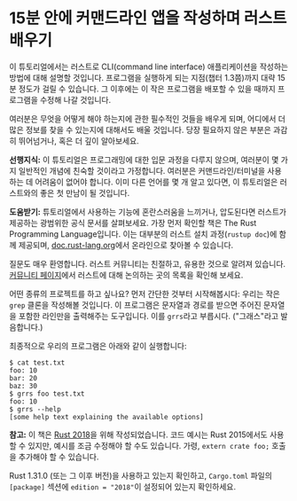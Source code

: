 # 15분 안에 커맨드라인 앱을 작성하며 러스트 배우기

이 튜토리얼에서는 러스트로 CLI(command line interface) 애플리케이션을
작성하는 방법에 대해 설명할 것입니다.
프로그램을 실행하게 되는 지점(챕터 1.3쯤)까지 대략 15분 정도가 걸릴 수 있습니다.
그 이후에는 이 작은 프로그램을 배포할 수 있을 때까지 프로그램을 수정해 나갈 것입니다.

[러스트]: https://rust-lang.org/

여러분은 무엇을 어떻게 해야 하는지에 관한 필수적인 것들을 배우게 되며,
어디에서 더 많은 정보를 찾을 수 있는지에 대해서도 배울 것입니다.
당장 필요하지 않은 부분은 과감히 뛰어넘거나, 혹은 더 깊이 알아보세요.

<aside>

**선행지식:**
이 튜토리얼은 프로그래밍에 대한 입문 과정을 다루지 않으며,
여러분이 몇 가지 일반적인 개념에 친숙할 것이라고 가정합니다.
여러분은 커맨드라인/터미널을 사용하는 데 어려움이 없어야 합니다.
이미 다른 언어를 몇 개 알고 있다면, 이 튜토리얼은 러스트와의 좋은 첫 만남이 될 것입니다.

**도움받기:**
튜토리얼에서 사용하는 기능에 혼란스러움을 느끼거나, 압도된다면
러스트가 제공하는 광범위한 공식 문서를 살펴보세요.
가장 먼저 확인할 책은 The Rust Programming Language입니다.
이는 대부분의 러스트 설치 과정(`rustup doc`)에 함께 제공되며,
[doc.rust-lang.org]에서 온라인으로 찾아볼 수 있습니다.

[doc.rust-lang.org]: https://doc.rust-lang.org

질문도 매우 환영합니다.
러스트 커뮤니티는 친절하고, 유용한 것으로 알려져 있습니다.
[커뮤니티 페이지]에서 러스트에 대해 논의하는 곳의 목록을 확인해 보세요.

[커뮤니티 페이지]: https://www.rust-lang.org/community

</aside>

어떤 종류의 프로젝트를 하고 싶나요?
먼저 간단한 것부터 시작해봅시다:
우리는 작은 `grep` 클론을 작성해볼 것입니다.
이 프로그램은 문자열과 경로를 받으면 주어진 문자열을 포함한
라인만을 출력해주는 도구입니다.
이를 `grrs`라고 부릅시다. ("그래스"라고 발음합니다.)

최종적으로 우리의 프로그램은 아래와 같이 실행합니다:

```console
$ cat test.txt
foo: 10
bar: 20
baz: 30
$ grrs foo test.txt
foo: 10
$ grrs --help
[some help text explaining the available options]
```

<aside class="note">

**참고:**
이 책은 [Rust 2018]을 위해 작성되었습니다.
코드 예시는 Rust 2015에서도 사용할 수 있지만,
예시를 조금 수정해야 할 수도 있습니다.
가령, `extern crate foo;` 호출을 추가해야 할 수 있습니다.

Rust 1.31.0 (또는 그 이후 버전)을 사용하고 있는지 확인하고,
`Cargo.toml` 파일의 `[package]` 섹션에
`edition = "2018"`이 설정되어 있는지 확인하세요.

[Rust 2018]: https://doc.rust-lang.org/edition-guide/index.html

</aside>
